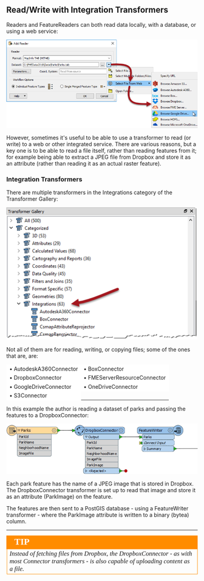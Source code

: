 ## Read/Write with Integration Transformers ##

Readers and FeatureReaders can both read data locally, with a database, or using a web service:

![](./Images/Img3.023.ReaderWebSource.png)

However, sometimes it's useful to be able to use a transformer to read (or write) to a web or other integrated service. There are various reasons, but a key one is to be able to read a file itself, rather than reading features from it; for example being able to extract a JPEG file from Dropbox and store it as an attribute (rather than reading it as an actual raster feature).


### Integration Transformers ###

There are multiple transformers in the Integrations category of the Transformer Gallery:

![](./Images/Img3.024.IntegrationsTransformers.png)

Not all of them are for reading, writing, or copying files; some of the ones that are, are:

<table>
<tr>
    <td style="border: 1px solid white; background-color:white">&bull; AutodeskA360Connector</td>
    <td style="border: 1px solid white; background-color:white">&bull; BoxConnector</td>
</tr>
<tr>
    <td style="border: 1px solid white; background-color:white">&bull; DropboxConnector</td>
    <td style="border: 1px solid white; background-color:white">&bull; FMEServerResourceConnector</td>
</tr>
<tr>
    <td style="border: 1px solid white; background-color:white">&bull; GoogleDriveConnector</td>
    <td style="border: 1px solid white; background-color:white">&bull; OneDriveConnector</td>
</tr>
<tr>
    <td style="border: 1px solid white; background-color:white">&bull; S3Connector</td>
</tr>
</table>

In this example the author is reading a dataset of parks and passing the features to a DropboxConnector:

![](./Images/Img3.025.DropboxImageRead.png)

Each park feature has the name of a JPEG image that is stored in Dropbox. The DropboxConnector transformer is set up to read that image and store it as an attribute (ParkImage) on the feature.

The features are then sent to a PostGIS database - using a FeatureWriter transformer - where the ParkImage attribute is written to a binary (bytea) column.

---

<!--Tip Section--> 

<table style="border-spacing: 0px">
<tr>
<td style="vertical-align:middle;background-color:darkorange;border: 2px solid darkorange">
<i class="fa fa-info-circle fa-lg fa-pull-left fa-fw" style="color:white;padding-right: 12px;vertical-align:text-top"></i>
<span style="color:white;font-size:x-large;font-weight: bold;font-family:serif">TIP</span>
</td>
</tr>

<tr>
<td style="border: 1px solid darkorange">
<span style="font-family:serif; font-style:italic; font-size:larger">
Instead of fetching files from Dropbox, the DropboxConnector - as with most Connector transformers - is also capable of uploading content as a file.
</span>
</td>
</tr>
</table>